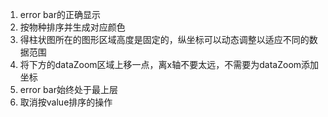 1. error bar的正确显示
2. 按物种排序并生成对应颜色
3. 得柱状图所在的图形区域高度是固定的，纵坐标可以动态调整以适应不同的数据范围
4. 将下方的dataZoom区域上移一点，离x轴不要太远，不需要为dataZoom添加坐标
5. error bar始终处于最上层
6. 取消按value排序的操作

